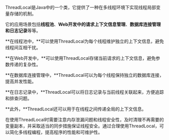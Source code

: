 ThreadLocal是Java中的一个类，它提供了一种在多线程环境下实现线程局部变量存储的机制。

它的应用场景包括**线程池**、**Web开发中的请求上下文信息管理**、**数据库连接管理和日志记录**等等。

**在线程池中，**可以使用ThreadLocal为每个线程维护独立的上下文信息，避免线程间互相干扰。

**在Web开发中，**可以使用ThreadLocal存储当前请求的上下文信息，避免参数传递的复杂性。

**在数据库连接管理中，**ThreadLocal可以为每个线程保持独立的数据库连接，提高并发性能。

**在日志记录中，**ThreadLocal可以将日志记录与当前线程关联起来，方便追踪和排查问题。

**此外，**ThreadLocal还可以用于在线程之间传递全局的上下文信息。

在使用ThreadLocal时需要注意内存泄漏问题和线程安全性，及时清理不再需要的变量副本，并采取适当的同步措施保证线程安全。通过合理使用ThreadLocal，可以简化多线程编程，提高程序的性能和可维护性。
